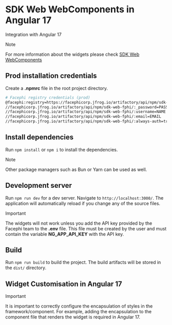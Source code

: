 # SDK Web WebComponents in Angular 17

Integration with Angular 17

> [!NOTE]
> For more information about the widgets please check [SDK Web WebComponents](https://docs.identity-platform.io/docs/SDK_Web/Web_Components/)

## Prod installation credentials

Create a **.npmrc** file in the root project directory.

```bash
# Facephi registry credentials (prod)
@facephi:registry=https://facephicorp.jfrog.io/artifactory/api/npm/sdk-web-fphi/
//facephicorp.jfrog.io/artifactory/api/npm/sdk-web-fphi/:_password=PASSWORD
//facephicorp.jfrog.io/artifactory/api/npm/sdk-web-fphi/:username=NAME
//facephicorp.jfrog.io/artifactory/api/npm/sdk-web-fphi/:email=EMAIL
//facephicorp.jfrog.io/artifactory/api/npm/sdk-web-fphi/:always-auth=true
```

## Install dependencies

Run `npm install` or `npm i` to install the dependencies.

> [!NOTE]
> Other package managers such as Bun or Yarn can be used as well.

## Development server

Run `npm run dev` for a dev server. Navigate to `http://localhost:3000/`. The application will automatically reload if you change any of the source files.

> [!IMPORTANT]
> The widgets will not work unless you add the API key provided by the Facephi team to the **.env** file. This file must be created by the user and must contain the variable **NG_APP_API_KEY** with the API key.

## Build

Run `npm run build` to build the project. The build artifacts will be stored in the `dist/` directory.

## Widget Customisation in Angular 17

> [!IMPORTANT]
> It is important to correctly configure the encapsulation of styles in the framework/component. For example, adding the encapsulation to the component file that renders the widget is required in Angular 17.
